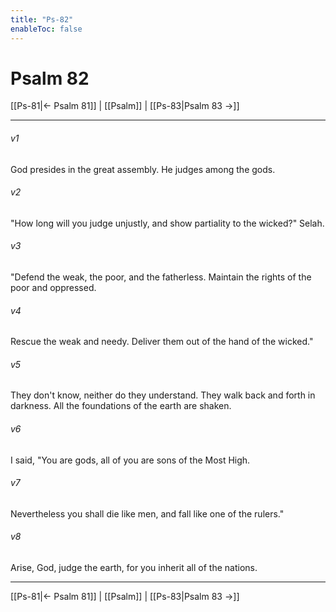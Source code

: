 ```yaml
---
title: "Ps-82"
enableToc: false
---
```

# Psalm 82

[[Ps-81|← Psalm 81]] | [[Psalm]] | [[Ps-83|Psalm 83 →]]
***



###### v1 
God presides in the great assembly. He judges among the gods. 

###### v2 
"How long will you judge unjustly, and show partiality to the wicked?" Selah. 

###### v3 
"Defend the weak, the poor, and the fatherless. Maintain the rights of the poor and oppressed. 

###### v4 
Rescue the weak and needy. Deliver them out of the hand of the wicked." 

###### v5 
They don't know, neither do they understand. They walk back and forth in darkness. All the foundations of the earth are shaken. 

###### v6 
I said, "You are gods, all of you are sons of the Most High. 

###### v7 
Nevertheless you shall die like men, and fall like one of the rulers." 

###### v8 
Arise, God, judge the earth, for you inherit all of the nations.

***
[[Ps-81|← Psalm 81]] | [[Psalm]] | [[Ps-83|Psalm 83 →]]
